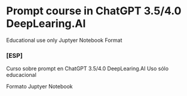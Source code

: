 # Prompt course in ChatGPT 3.5/4.0 DeepLearing.AI
Educational use only
Juptyer Notebook Format

### [ESP]
Curso sobre prompt en ChatGPT 3.5/4.0 DeepLearing.AI
Uso sólo educacional

Formato Juptyer Notebook
